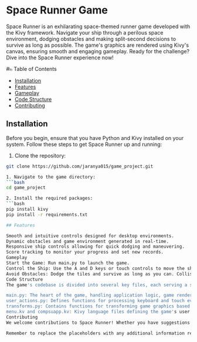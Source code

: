 # Space Runner Game
Space Runner is an exhilarating space-themed runner game developed with the Kivy framework. Navigate your ship through a perilous space environment, dodging obstacles and making split-second decisions to survive as long as possible. The game's graphics are rendered using Kivy's canvas, ensuring smooth and engaging gameplay. Ready for the challenge? Dive into the Space Runner experience now!

#๒ Table of Contents

- [Installation](#installation)
- [Features](#features)
- [Gameplay](#gameplay)
- [Code Structure](#code-structure)
- [Contributing](#contributing)
  
## Installation
Before you begin, ensure that you have Python and Kivy installed on your system. Follow these steps to get Space Runner up and running:

1. Clone the repository:
```bash
git clone https://github.com/jaranya015/game_project.git

1. Navigate to the game directory:
```bash
cd game_project

2. Install the required packages:
```bash
pip install kivy
pip install -r requirements.txt

## Features

Smooth and intuitive controls designed for desktop environments.
Dynamic obstacles and game environment generated in real-time.
Responsive ship controls allowing for quick dodging and maneuvering.
Score tracking to monitor your progress and set new records.
Gameplay
Start the Game: Run main.py to launch the game.
Control the Ship: Use the A and D keys or touch controls to move the ship left and right.
Avoid Obstacles: Dodge the tiles and survive as long as you can. Collision with any tile will result in a game over.
Code Structure
The game's codebase is divided into several key files, each serving a specific purpose:

main.py: The heart of the game, handling application logic, game rendering, and user input.
user_actions.py: Defines functions for processing keyboard and touch events.
transforms.py: Contains functions for transforming game graphics based on the perspective point, enhancing the visual experience.
menu.kv and compsuapp.kv: Kivy language files defining the game's user interface components.
Contributing
We welcome contributions to Space Runner! Whether you have suggestions for improvements, new features, or have found a bug, feel free to create an issue or submit a pull request on GitHub.

Remember to replace the placeholders with any additional information relevant to your game, such as specific installation requirements or additional gameplay instructions.
